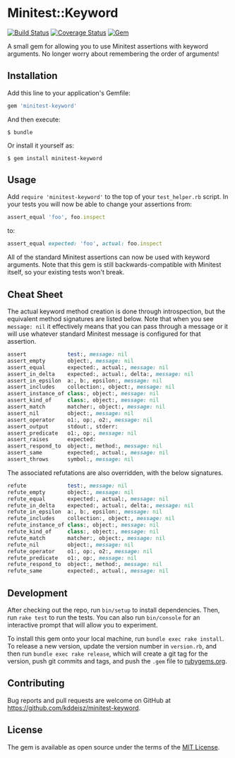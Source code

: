 # Minitest::Keyword

[![Build Status](https://travis-ci.org/kddeisz/minitest-keyword.svg?branch=master)](https://travis-ci.org/kddeisz/minitest-keyword)
[![Coverage Status](https://coveralls.io/repos/github/kddeisz/minitest-keyword/badge.svg?branch=master)](https://coveralls.io/github/kddeisz/minitest-keyword?branch=master)
[![Gem](https://img.shields.io/gem/v/minitest-keyword.svg)](https://rubygems.org/gems/minitest-keyword)

A small gem for allowing you to use Minitest assertions with keyword arguments. No longer worry about remembering the order of arguments!

## Installation

Add this line to your application's Gemfile:

```ruby
gem 'minitest-keyword'
```

And then execute:

    $ bundle

Or install it yourself as:

    $ gem install minitest-keyword

## Usage

Add `require 'minitest-keyword'` to the top of your `test_helper.rb` script. In your tests you will now be able to change your assertions from:

```ruby
assert_equal 'foo', foo.inspect
```

to:

```ruby
assert_equal expected: 'foo', actual: foo.inspect
```

All of the standard Minitest assertions can now be used with keyword arguments. Note that this gem is still backwards-compatible with Minitest itself, so your existing tests won't break.

## Cheat Sheet

The actual keyword method creation is done through introspection, but the equivalent method signatures are listed below. Note that when you see `message: nil` it effectively means that you can pass through a message or it will use whatever standard Minitest message is configured for that assertion.

```ruby
assert             test:, message: nil
assert_empty       object:, message: nil
assert_equal       expected:, actual:, message: nil
assert_in_delta    expected:, actual:, delta:, message: nil
assert_in_epsilon  a:, b:, epsilon:, message: nil
assert_includes    collection:, object:, message: nil
assert_instance_of class:, object:, message: nil
assert_kind_of     class:, object:, message: nil
assert_match       matcher:, object:, message: nil
assert_nil         object:, message: nil
assert_operator    o1:, op:, o2:, message: nil
assert_output      stdout:, stderr:
assert_predicate   o1:, op:, message: nil
assert_raises      expected:
assert_respond_to  object:, method:, message: nil
assert_same        expected:, actual:, message: nil
assert_throws      symbol:, message: nil
```

The associated refutations are also overridden, with the below signatures.

```ruby
refute             test:, message: nil
refute_empty       object:, message: nil
refute_equal       expected:, actual:, message: nil
refute_in_delta    expected:, actual:, delta:, message: nil
refute_in_epsilon  a:, b:, epsilon:, message: nil
refute_includes    collection:, object:, message: nil
refute_instance_of class:, object:, message: nil
refute_kind_of     class:, object:, message: nil
refute_match       matcher:, object:, message: nil
refute_nil         object:, message: nil
refute_operator    o1:, op:, o2:, message: nil
refute_predicate   o1:, op:, message: nil
refute_respond_to  object:, method:, message: nil
refute_same        expected:, actual:, message: nil
```

## Development

After checking out the repo, run `bin/setup` to install dependencies. Then, run `rake test` to run the tests. You can also run `bin/console` for an interactive prompt that will allow you to experiment.

To install this gem onto your local machine, run `bundle exec rake install`. To release a new version, update the version number in `version.rb`, and then run `bundle exec rake release`, which will create a git tag for the version, push git commits and tags, and push the `.gem` file to [rubygems.org](https://rubygems.org).

## Contributing

Bug reports and pull requests are welcome on GitHub at https://github.com/kddeisz/minitest-keyword.

## License

The gem is available as open source under the terms of the [MIT License](http://opensource.org/licenses/MIT).
